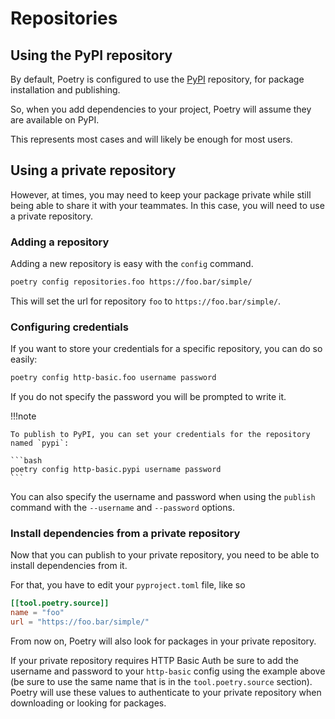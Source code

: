 # Repositories

## Using the PyPI repository

By default, Poetry is configured to use the [PyPI](https://pypi.org) repository,
for package installation and publishing.

So, when you add dependencies to your project, Poetry will assume they are available
on PyPI.

This represents most cases and will likely be enough for most users.


## Using a private repository

However, at times, you may need to keep your package private while still being
able to share it with your teammates. In this case, you will need to use a private
repository.

### Adding a repository

Adding a new repository is easy with the `config` command.

```bash
poetry config repositories.foo https://foo.bar/simple/
```

This will set the url for repository `foo` to `https://foo.bar/simple/`.

### Configuring credentials

If you want to store your credentials for a specific repository, you can do so easily:

```bash
poetry config http-basic.foo username password
```

If you do not specify the password you will be prompted to write it.

!!!note

    To publish to PyPI, you can set your credentials for the repository
    named `pypi`:

    ```bash
    poetry config http-basic.pypi username password
    ```

You can also specify the username and password when using the `publish` command
with the `--username` and `--password` options.

### Install dependencies from a private repository

Now that you can publish to your private repository, you need to be able to
install dependencies from it.

For that, you have to edit your `pyproject.toml` file, like so

```toml
[[tool.poetry.source]]
name = "foo"
url = "https://foo.bar/simple/"
```

From now on, Poetry will also look for packages in your private repository.

If your private repository requires HTTP Basic Auth be sure to add the username and
password to your `http-basic` config using the example above (be sure to use the
same name that is in the `tool.poetry.source` section). Poetry will use these values
to authenticate to your private repository when downloading or looking for packages.
